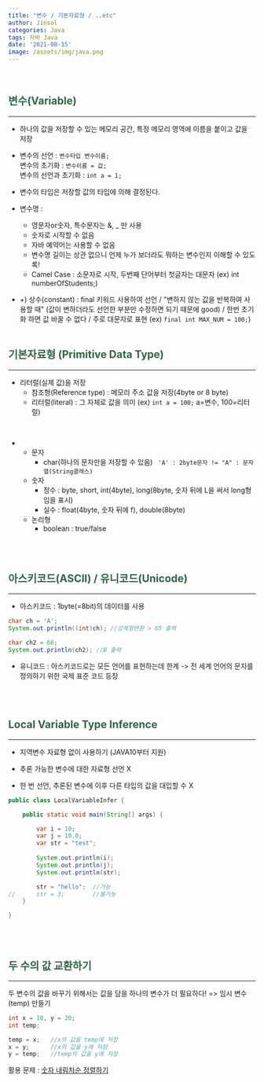```yaml
---
title: "변수 / 기본자료형 / ..etc"
author: Jinsol
categories: Java
tags: 자바 Java
date: '2021-08-15'
image: /assets/img/java.png
---
```

<br>

## <span style="color:#316546">변수(Variable)</span>
<hr>

- 하나의 값을 저장할 수 있는 메모리 공간, 특정 메모리 영역에 이름을 붙이고 값을 저장

- 변수의 선언 : `변수타입 변수이름;`<br>
변수의 초기화 : `변수이름 = 값;`<br>
변수의 선언과 초기화 : `int a = 1;` 

- 변수의 타입은 저장할 값의 타입에 의해 결정된다.

- 변수명 :
    -  영문자or숫자, 특수문자는 &, _ 만 사용
    - 숫자로 시작할 수 없음
    - 자바 예약어는 사용할 수 없음
    - 변수명 길이는 상관 없으니 언제 누가 보더라도 뭐하는 변수인지 이해할 수 있도록!
    - Camel Case : 소문자로 시작, 두번째 단어부터 첫글자는 대문자 (ex) int numberOfStudents;)

- +) 상수(constant) : final 키워드 사용하여 선언 / "변하지 않는 값을 반복하여 사용할 때" (값이 변하더라도 선언한 부분만 수정하면 되기 때문에 good) / 한번 초기화 하면 값 바꿀 수 없다 / 주로 대문자로 표현 (ex) `final int MAX_NUM = 100;`)
    <br><br>

## <span style="color:#316546">기본자료형 (Primitive Data Type)</span>
<hr>

- 리터럴(실제 값)을 저장
    - 참조형(Reference type) : 메모리 주소 값을 저장(4byte or 8 byte)
    - 리터럴(literal) : 그 자체로 값을 의미
    (ex) `int a = 100;` a=변수, 100=리터럴)

<br>

- 
     - 문자 
        - char(하나의 문자만을 저장할 수 있음) 
        ` 'A' : 2byte문자 != "A" : 문자열(String클래스)`
    - 숫자 
        - 정수 : byte, short, int(4byte), long(8byte, 숫자 뒤에 L을 써서 long형임을 표시)<br>
        - 실수 : float(4byte, 숫자 뒤에 f), double(8byte)
    - 논리형
        - boolean : true/false    

<br><br>

## <span style="color:#316546">아스키코드(ASCII) / 유니코드(Unicode)</span>
<hr>    

- 아스키코드 : 1byte(=8bit)의 데이터를 사용

```java
char ch = 'A';
System.out.println((int)ch); //강제형변환 > 65 출력

char ch2 = 66;
System.out.println(ch2); //B 출력
```

- 유니코드 : 아스키코드로는 모든 언어를 표현하는데 한계 -> 전 세계 언어의 문자를 정의하기 위한 국제 표준 코드 등장

<br><br>

## <span style="color:#316546">Local Variable Type Inference </span>
<hr>    

- 지역변수 자료형 없이 사용하기 (JAVA10부터 지원)

- 추론 가능한 변수에 대한 자료형 선언 X

- 한 번 선언, 추론된 변수에 이후 다른 타입의 값을 대입할 수 X

```java
public class LocalVariableInfer {

	public static void main(String[] args) {

		var i = 10;
		var j = 10.0;
		var str = "test";
		
		System.out.println(i);
		System.out.println(j);
		System.out.println(str);

		str = "hello"; 	//가능
//		str = 3; 		//불가능
	}

}
```

   <br><br>

## <span style="color:#316546"> 두 수의 값 교환하기 </span>
<hr> 

두 변수의 값을 바꾸기 위해서는 값을 담을 하나의 변수가 더 필요하다! => 임시 변수(temp) 만들기
```java
int x = 10, y = 20;
int temp;

temp = x;   //x의 값을 temp에 저장
x = y;      //x의 값을 y에 저장
y = temp;   //temp의 값을 y에 저장
```

활용 문제 :  <a href="https://velog.io/@losuif/Quiz-b8x0k56w">숫자 내림차순 정렬하기</a>
